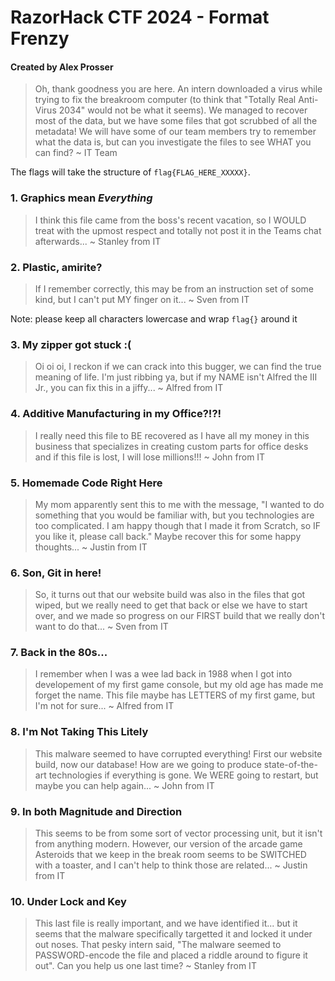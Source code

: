 # RazorHack CTF 2024 - Format Frenzy
#### Created by Alex Prosser

> Oh, thank goodness you are here. An intern downloaded a virus while trying to fix the breakroom computer (to think that "Totally Real Anti-Virus 2034" would not be what it seems). We managed to recover most of the data, but we have some files that got scrubbed of all the metadata! We will have some of our team members try to remember what the data is, but can you investigate the files to see WHAT you can find?
~ IT Team

The flags will take the structure of `flag{FLAG_HERE_XXXXX}`.

### 1. Graphics mean *Everything*

> I think this file came from the boss's recent vacation, so I WOULD treat with the upmost respect and totally not post it in the Teams chat afterwards...
~ Stanley from IT

### 2. Plastic, amirite?

> If I remember correctly, this may be from an instruction set of some kind, but I can't put MY finger on it...
~ Sven from IT

Note: please keep all characters lowercase and wrap `flag{}` around it 

### 3. My zipper got stuck :(

> Oi oi oi, I reckon if we can crack into this bugger, we can find the true meaning of life. I'm just ribbing ya, but if my NAME isn't Alfred the III Jr., you can fix this in a jiffy...
~ Alfred from IT

### 4. Additive Manufacturing in my Office?!?!

> I really need this file to BE recovered as I have all my money in this business that specializes in creating custom parts for office desks and if this file is lost, I will lose millions!!!
~ John from IT

### 5. Homemade Code Right Here

> My mom apparently sent this to me with the message, "I wanted to do something that you would be familiar with, but you technologies are too complicated. I am happy though that I made it from Scratch, so IF you like it, please call back." Maybe recover this for some happy thoughts... 
~ Justin from IT

### 6. Son, Git in here!

> So, it turns out that our website build was also in the files that got wiped, but we really need to get that back or else we have to start over, and we made so progress on our FIRST build that we really don't want to do that...
~ Sven from IT

### 7. Back in the 80s...

> I remember when I was a wee lad back in 1988 when I got into developement of my first game console, but my old age has made me forget the name. This file maybe has LETTERS of my first game, but I'm not for sure... 
~ Alfred from IT

### 8. I'm Not Taking This Litely

> This malware seemed to have corrupted everything! First our website build, now our database! How are we going to produce state-of-the-art technologies if everything is gone. We WERE going to restart, but maybe you can help again...
~ John from IT

### 9. In both Magnitude and Direction

> This seems to be from some sort of vector processing unit, but it isn't from anything modern. However, our version of the arcade game Asteroids that we keep in the break room seems to be SWITCHED with a toaster, and I can't help to think those are related...
~ Justin from IT

### 10. Under Lock and Key

> This last file is really important, and we have identified it... but it seems that the malware specifically targetted it and locked it under out noses. That pesky intern said, "The malware seemed to PASSWORD-encode the file and placed a riddle around to figure it out". Can you help us one last time?
~ Stanley from IT